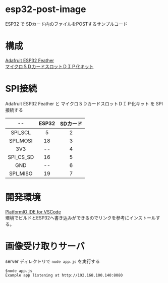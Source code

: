 # esp32-post-image
ESP32 で SDカード内のファイルをPOSTするサンプルコード

# 構成
[Adafruit ESP32 Feather](https://www.adafruit.com/product/3405)  
[マイクロＳＤカードスロットＤＩＰ化キット](http://akizukidenshi.com/catalog/g/gK-05488/)  

# SPI接続
Adafruit ESP32 Feather と マイクロＳＤカードスロットＤＩＰ化キット を SPI接続する  

|--|ESP32|SDカード|  
|:--:|:--:|:-:|  
|SPI_SCL|5|2|  
|SPI_MOSI|18|3|  
|3V3|--|4|
|SPI_CS_SD|16|5|
|GND|--|6|
|SPI_MISO|19|7|  

# 開発環境
[PlatformIO IDE for VSCode](https://docs.platformio.org/en/latest/ide/vscode.html#installation)   
環境でビルドとESP32へ書き込みができるのでリンクを参考にインストールする。

# 画像受け取りサーバ
server ディレクトリで `node app.js` を実行する

```
$node app.js 
Example app listening at http://192.168.100.140:8080
```